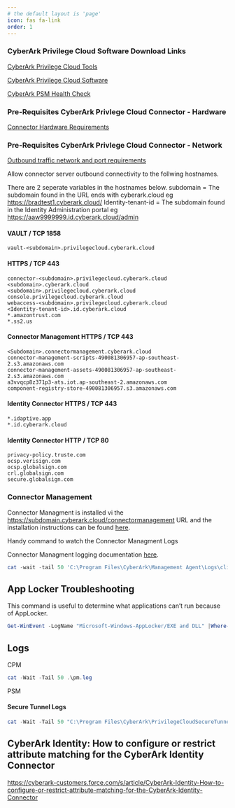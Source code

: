 ```yaml
---
# the default layout is 'page'
icon: fas fa-link
order: 1
---
```

### CyberArk Privilege Cloud Software Download Links

[CyberArk Privilege Cloud Tools](https://cyberark-customers.force.com/mplace/s/#--Privilege+Cloud+Tools)

[CyberArk Privilege Cloud Software](https://cyberark-customers.force.com/mplace/s/#software#---Name-CyberArk%20Privilege%20Cloud)

[CyberArk PSM Health Check](https://cyberark-customers.force.com/mplace/s/#a352J000000ai0MQAQ-a392J000002QBA6QAO)

### Pre-Requisites CyberArk Privlege Cloud Connector - Hardware

[Connector Hardware Requirements](https://docs.cyberark.com/Product-Doc/OnlineHelp/PrivCloud-SS/Latest/en/Content/Privilege%20Cloud/PrivCloud-sys-req-connector.htm#Hardwarerequirements)

### Pre-Requisites CyberArk Privlege Cloud Connector - Network

[Outbound traffic network and port requirements](https://docs.cyberark.com/Product-Doc/OnlineHelp/PrivCloud-SS/Latest/en/Content/Privilege%20Cloud/PrivCloud-sys-req-networks.htm)


Allow connector server outbound connectivity to the follwing hostnames. 

There are 2 seperate variables in the hostnames below.
subdomain = The subdomain found in the URL ends with cyberark.cloud eg https://bradtest1.cyberark.cloud/
Identity-tenant-id = The subdomain found in the Identity Administration portal eg  https://aaw9999999.id.cyberark.cloud/admin

#### VAULT / TCP 1858
```
vault-<subdomain>.privilegecloud.cyberark.cloud
```

#### HTTPS / TCP 443
```
connector-<subdomain>.privilegecloud.cyberark.cloud
<subdomain>.cyberark.cloud
<subdomain>.privilegecloud.cyberark.cloud
console.privilegecloud.cyberark.cloud
webaccess-<subdomain>.privilegecloud.cyberark.cloud
<Identity-tenant-id>.id.cyberark.cloud
*.amazontrust.com
*.ss2.us
```

#### Connector Management HTTPS / TCP 443
```
<Subdomain>.connectormanagement.cyberark.cloud
connector-management-scripts-490081306957-ap-southeast-2.s3.amazonaws.com
connector-management-assets-490081306957-ap-southeast-2.s3.amazonaws.com
a3vvqcp8z371p3-ats.iot.ap-southeast-2.amazonaws.com
component-registry-store-490081306957.s3.amazonaws.com
```

#### Identity Connector HTTPS / TCP 443
```
*.idaptive.app
*.id.cyberark.cloud
```

#### Identity Connector HTTP / TCP 80
```
privacy-policy.truste.com
ocsp.verisign.com
ocsp.globalsign.com
crl.globalsign.com
secure.globalsign.com
```

### Connector Management

Connector Managment is installed vi the https://subdomain.cyberark.cloud/connectormanagement URL and the installation instructions can be found [here](https://docs.cyberark.com/Product-Doc/OnlineHelp/PrivCloud-SS/Latest/en/Content/Privilege%20Cloud/PrivCloud-ConnectorInstall-CM.htm#RuntheConnectorManagementConnectorinstaller).

Handy command to watch the Connector Managment Logs

Connector Managment logging documentation [here](https://docs.cyberark.com/Product-Doc/OnlineHelp/PrivCloud-SS/Latest/en/Content/Setup/CM_Troubleshooting.htm).

``` powershell
cat -wait -tail 50 'C:\Program Files\CyberArk\Management Agent\Logs\client_log.txt'
```

## App Locker Troubleshooting

This command is useful to determine what applications can’t run because of AppLocker.

``` powershell
Get-WinEvent -LogName "Microsoft-Windows-AppLocker/EXE and DLL" |Where-Object {$_.LevelDisplayName -ne "Information"} | Select-Object -First 200 | Format-Table
```

## Logs

CPM
``` powershell
cat -Wait -Tail 50 .\pm.log
```

PSM


#### Secure Tunnel Logs

``` powershell
cat -Wait -Tail 50 "C:\Program Files\CyberArk\PrivilegeCloudSecureTunnel\logs\privilege-cloud-securetunnel-service.log"
```

## CyberArk Identity: How to configure or restrict attribute matching for the CyberArk Identity Connector

https://cyberark-customers.force.com/s/article/CyberArk-Identity-How-to-configure-or-restrict-attribute-matching-for-the-CyberArk-Identity-Connector